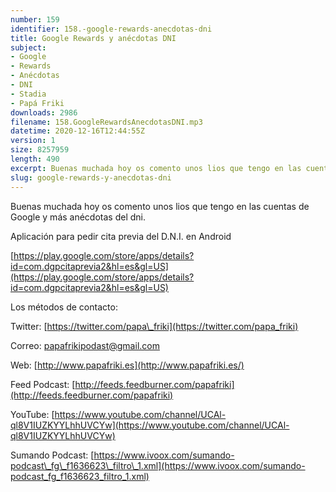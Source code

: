 ```yaml
---
number: 159
identifier: 158.-google-rewards-anecdotas-dni
title: Google Rewards y anécdotas DNI
subject:
- Google
- Rewards
- Anécdotas
- DNI
- Stadia
- Papá Friki
downloads: 2986
filename: 158.GoogleRewardsAnecdotasDNI.mp3
datetime: 2020-12-16T12:44:55Z
version: 1
size: 8257959
length: 490
excerpt: Buenas muchada hoy os comento unos lios que tengo en las cuentas de Google y más anécdotas del dni.
slug: google-rewards-y-anecdotas-dni
---
```

Buenas muchada hoy os comento unos lios que tengo en las cuentas de Google y más anécdotas del dni.

Aplicación para pedir cita previa del D.N.I. en Android

[https://play.google.com/store/apps/details?id=com.dgpcitaprevia2&hl=es&gl=US](https://play.google.com/store/apps/details?id=com.dgpcitaprevia2&hl=es&gl=US)

Los métodos de contacto:

Twitter: [https://twitter.com/papa\_friki](https://twitter.com/papa_friki)

Correo: [papafrikipodast@gmail.com](https://archive.org/details/papafrikipodast@gmail.com)

Web: [http://www.papafriki.es](http://www.papafriki.es/)

Feed Podcast: [http://feeds.feedburner.com/papafriki](http://feeds.feedburner.com/papafriki)

YouTube: [https://www.youtube.com/channel/UCAl-ql8V1IUZKYYLhhUVCYw](https://www.youtube.com/channel/UCAl-ql8V1IUZKYYLhhUVCYw)

Sumando Podcast: [https://www.ivoox.com/sumando-podcast\_fg\_f1636623\_filtro\_1.xml](https://www.ivoox.com/sumando-podcast_fg_f1636623_filtro_1.xml)